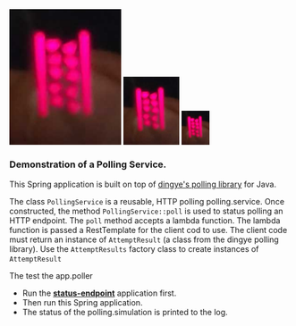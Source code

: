 <img src="desccale2.png" width="200"/>
<img src="desccale2.png" width="100"/>
<img src="desccale2.png" width="50"/>

### Demonstration of a Polling Service.

This Spring application is built on top of 
[dingye's polling library](https://github.com/dyng/polling)  for Java.

The class `PollingService` is a reusable, HTTP polling polling.service. Once constructed, the method 
`PollingService::poll` is used to status polling an HTTP endpoint. The `poll` method accepts a 
lambda function. The lambda function is passed a RestTemplate for the client cod to use.
The client code must return an instance of `AttemptResult` (a class from the dingye polling library).
Use the `AttemptResults` factory class to create instances of `AttemptResult`

The test the app.poller
* Run the [**status-endpoint**](https://github.com/ahoffer/status-endpoint) application first.
* Then run this Spring application.
* The status of the polling.simulation is printed to the log.

